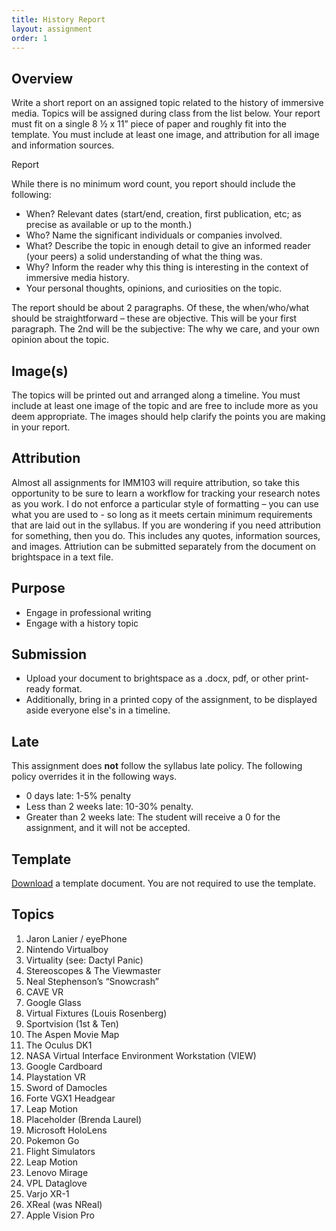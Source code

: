 ```yaml
---
title: History Report
layout: assignment
order: 1
---
```

## Overview
Write a short report on an assigned topic related to the history of immersive media. Topics will be assigned during class from the list below. Your report must fit on a single 8 ½ x 11” piece of paper and roughly fit into the template. You must include at least one image, and attribution for all image and information sources.


Report

While there is no minimum word count, you report should include the following:
-	When?  Relevant dates (start/end, creation, first publication, etc; as precise as available or up to the month.)
-	Who? Name the significant individuals or companies involved.
-	What? Describe the topic in enough detail to give an informed reader (your peers) a solid understanding of what the thing was.
-	Why?  Inform the reader why this thing is interesting in the context of immersive media history.
-	Your personal thoughts, opinions, and curiosities on the topic.

The report should be about 2 paragraphs. Of these, the when/who/what should be straightforward – these are objective. This will be your first paragraph. The 2nd will be the subjective: The why we care, and your own opinion about the topic.

## Image(s)
The topics will be printed out and arranged along a timeline. You must include at least one image of the topic and are free to include more as you deem appropriate. The images should help clarify the points you are making in your report.

## Attribution
Almost all assignments for IMM103 will require attribution, so take this opportunity to be sure to learn a workflow for tracking your research notes as you work. I do not enforce a particular style of formatting – you can use what you are used to - so long as it meets certain minimum requirements that are laid out in the syllabus. If you are wondering if you need attribution for something, then you do. This includes any quotes, information sources, and images.
Attriution can be submitted separately from the document on brightspace in a text file.

## Purpose
- Engage in professional writing
- Engage with a history topic

## Submission
- Upload your document to brightspace as a .docx, pdf, or other print-ready format.
- Additionally, bring in a printed copy of the assignment, to be displayed aside everyone else's in a timeline.

## Late
This assignment does **not** follow the syllabus late policy. The following policy overrides it in the following ways.
  - 0 days late: 1-5% penalty
  - Less than 2 weeks late: 10-30% penalty.
  - Greater than 2 weeks late: The student will receive a 0 for the assignment, and it will not be accepted.

## Template
[Download](/assignmentInfo/IMM103-HistoryReportTemplate.docx) a template document. You are not required to use the template.

## Topics
1.	Jaron Lanier / eyePhone
2.	Nintendo Virtualboy
3.	Virtuality (see: Dactyl Panic)
4.	Stereoscopes & The Viewmaster
5.	Neal Stephenson’s “Snowcrash”
6.	CAVE VR
7.	Google Glass
8.	Virtual Fixtures (Louis Rosenberg)
9.	Sportvision (1st & Ten)
10.	The Aspen Movie Map
11. The Oculus DK1
12. NASA Virtual Interface Environment Workstation (VIEW)
13. Google Cardboard
14. Playstation VR
15. Sword of Damocles
16. Forte VGX1 Headgear
17. Leap Motion
18. Placeholder (Brenda Laurel)
19. Microsoft HoloLens
20. Pokemon Go
21. Flight Simulators
22. Leap Motion
23. Lenovo Mirage
24. VPL Dataglove
25. Varjo XR-1
26. XReal (was NReal)
27. Apple Vision Pro
